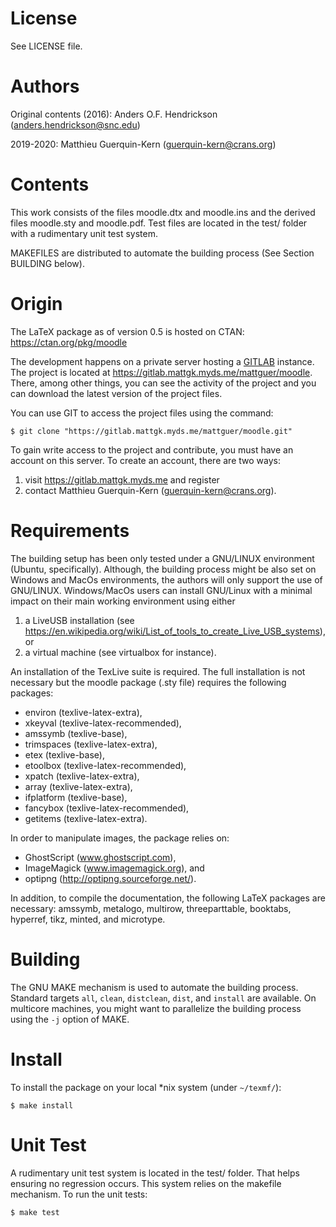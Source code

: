 # License

See LICENSE file.

# Authors

Original contents (2016): Anders O.F. Hendrickson (anders.hendrickson@snc.edu)

2019-2020: Matthieu Guerquin-Kern (guerquin-kern@crans.org)

# Contents

This work consists of the files moodle.dtx and moodle.ins and the derived
files moodle.sty and moodle.pdf. Test files are located in the test/ folder
with a rudimentary unit test system.

MAKEFILES are distributed to automate the building process (See Section BUILDING
below).

# Origin

The LaTeX package as of version 0.5 is hosted on CTAN:
<https://ctan.org/pkg/moodle>

The development happens on a private server hosting a [GITLAB](https://gitlab.com)
instance.
The project is located at <https://gitlab.mattgk.myds.me/mattguer/moodle>.
There, among other things, you can see the activity of the project and you
can download the latest version of the project files.

You can use GIT to access the project files using the command:

    $ git clone "https://gitlab.mattgk.myds.me/mattguer/moodle.git"

To gain write access to the project and contribute, you must have an account on
this server. To create an account, there are two ways:
1. visit <https://gitlab.mattgk.myds.me> and register
2. contact Matthieu Guerquin-Kern (guerquin-kern@crans.org).

# Requirements

The building setup has been only tested under a GNU/LINUX environment (Ubuntu,
specifically).
Although, the building process might be also set on Windows and MacOs
environments, the authors will only support the use of GNU/LINUX. Windows/MacOs
users can install GNU/Linux with a minimal impact on their main working
environment using either
1. a LiveUSB installation (see 
<https://en.wikipedia.org/wiki/List_of_tools_to_create_Live_USB_systems>), or
2. a virtual machine (see virtualbox for instance).

An installation of the TexLive suite is required. The full installation is
not necessary but the moodle package (.sty file) requires the following packages:
- environ (texlive-latex-extra),
- xkeyval (texlive-latex-recommended),
- amssymb (texlive-base),
- trimspaces (texlive-latex-extra),
- etex (texlive-base),
- etoolbox (texlive-latex-recommended),
- xpatch (texlive-latex-extra),
- array (texlive-latex-extra),
- ifplatform (texlive-base),
- fancybox (texlive-latex-recommended),
- getitems (texlive-latex-extra).

In order to manipulate images, the package relies on:
- GhostScript (www.ghostscript.com),
- ImageMagick (www.imagemagick.org), and
- optipng (http://optipng.sourceforge.net/).

In addition, to compile the documentation, the following LaTeX packages are
necessary: amssymb, metalogo, multirow, threeparttable, booktabs, hyperref,
tikz, minted, and microtype.

# Building

The GNU MAKE mechanism is used to automate the building process.
Standard targets `all`, `clean`, `distclean`, `dist`, and `install` are available.
On multicore machines, you might want to parallelize the building process using
the `-j` option of MAKE.

# Install

To install the package on your local *nix system (under `~/texmf/`):

    $ make install

# Unit Test
A rudimentary unit test system is located in the test/ folder. That helps
ensuring no regression occurs. This system relies on the makefile mechanism.
To run the unit tests:

    $ make test
